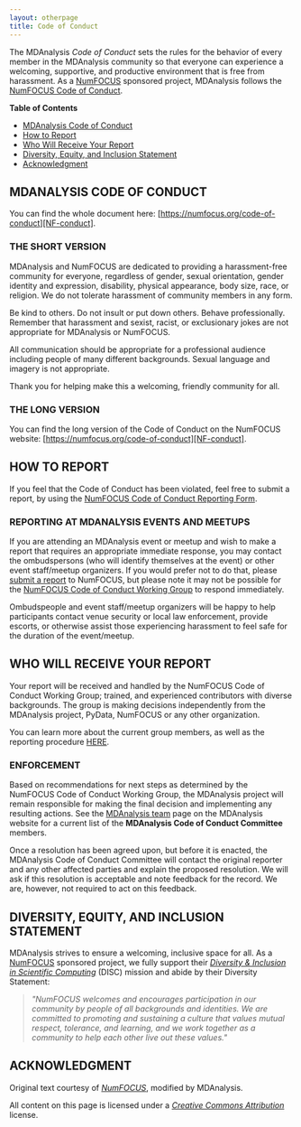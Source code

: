 ```yaml
---
layout: otherpage
title: Code of Conduct
---
```


<!-- DON'T CHANGE THIS. ALWAYS COPY FROM THE MAIN CODE REPOSITORY -->

The MDAnalysis *Code of Conduct* sets the rules for the behavior of
every member in the MDAnalysis community so that everyone can
experience a welcoming, supportive, and productive environment that is
free from harassment. As a [NumFOCUS][NF] sponsored
project, MDAnalysis follows the [NumFOCUS Code of Conduct][NF-conduct].

**Table of Contents**

- [MDAnalysis Code of Conduct](#numfocus-code-of-conduct)
- [How to Report](#how-to-report)
- [Who Will Receive Your Report](#who-will-receive-your-report)
- [Diversity, Equity, and Inclusion Statement](#diversity-equity-and-inclusion-statement)
- [Acknowledgment](#acknowledgment)

## MDANALYSIS CODE OF CONDUCT
You can find the whole document here: [https://numfocus.org/code-of-conduct][NF-conduct].

### THE SHORT VERSION
MDAnalysis and NumFOCUS are dedicated to providing a harassment-free community for everyone,
regardless of gender, sexual orientation, gender identity and expression, disability,
physical appearance, body size, race, or religion. We do not tolerate harassment of
community members in any form.

Be kind to others. Do not insult or put down others. Behave professionally. Remember
that harassment and sexist, racist, or exclusionary jokes are not appropriate for MDAnalysis
or NumFOCUS.

All communication should be appropriate for a professional audience including people of
many different backgrounds. Sexual language and imagery is not appropriate.

Thank you for helping make this a welcoming, friendly community for all.

### THE LONG VERSION
You can find the long version of the Code of Conduct on the NumFOCUS website:
[https://numfocus.org/code-of-conduct][NF-conduct].

## HOW TO REPORT
If you feel that the Code of Conduct has been violated, feel free to submit a report, by
using the [NumFOCUS Code of Conduct Reporting Form](https://numfocus.typeform.com/to/ynjGdT?typeform-source=numfocus.org).

### REPORTING AT MDANALYSIS EVENTS AND MEETUPS
If you are attending an MDAnalysis event or meetup and wish to make a report that requires
an appropriate immediate response, you may contact the ombudspersons (who will identify
themselves at the event) or other event staff/meetup organizers. If you would prefer not to
do that, please [submit a report](#how-to-report) to NumFOCUS, but please note it may not be
possible for the [NumFOCUS Code of Conduct Working Group](#who-will-receive-your-report) to
respond immediately. 

Ombudspeople and event staff/meetup organizers will be happy to help participants contact
venue security or local law enforcement, provide escorts, or otherwise assist those
experiencing harassment to feel safe for the duration of the event/meetup.

## WHO WILL RECEIVE YOUR REPORT
Your report will be received and handled by the NumFOCUS Code of Conduct Working Group; trained,
and experienced contributors with diverse backgrounds. The group is making decisions independently
from the MDAnalysis project, PyData, NumFOCUS or any other organization. 

You can learn more about the current group members, as well as the reporting procedure [HERE][NF-conduct].

### ENFORCEMENT
Based on recommendations for next steps as determined by the NumFOCUS Code of Conduct Working Group,
the MDAnalysis project will remain responsible for making the final decision and implementing any
resulting actions. See the [MDAnalysis team](https://www.mdanalysis.org/pages/team/#roles) page on
the MDAnalysis website for a current list of the **MDAnalysis Code of Conduct Committee** members.

Once a resolution has been agreed upon, but before it is enacted, the MDAnalysis Code of Conduct
Committee will contact the original reporter and any other affected parties and explain the proposed
resolution. We will ask if this resolution is acceptable and note feedback for the record. We are,
however, not required to act on this feedback.

## DIVERSITY, EQUITY, AND INCLUSION STATEMENT
MDAnalysis strives to ensure a welcoming, inclusive space for all. As a [NumFOCUS][NF] sponsored project,
we fully support their [*Diversity & Inclusion in Scientific Computing*](https://numfocus.org/programs/diversity-inclusion)
(DISC) mission and abide by their Diversity Statement:

> *"NumFOCUS welcomes and encourages participation in our community by people of all backgrounds and identities.
> We are committed to promoting and sustaining a culture that values mutual respect, tolerance, and learning,
> and we work together as a community to help each other live out these values."*

## ACKNOWLEDGMENT

Original text courtesy of [*NumFOCUS*](https://numfocus.org/code-of-conduct), modified by MDAnalysis.

All content on this page is licensed under a [*Creative Commons Attribution*](http://creativecommons.org/licenses/by/3.0/)
license. 

[NF]: https://numfocus.org/
[NF-conduct]: https://numfocus.org/code-of-conduct
